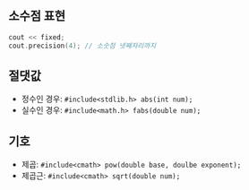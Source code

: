 ## 소수점 표현

```cpp
cout << fixed;
cout.precision(4); // 소숫점 넷째자리까지
```

## 절댓값

 * 정수인 경우: ```#include<stdlib.h> abs(int num);```
 * 실수인 경우: ```#include<math.h> fabs(double num);```
 
## 기호

 * 제곱: ```#include<cmath> pow(double base, doulbe exponent);```
 * 제곱근: ```#include<cmath> sqrt(double num);```
